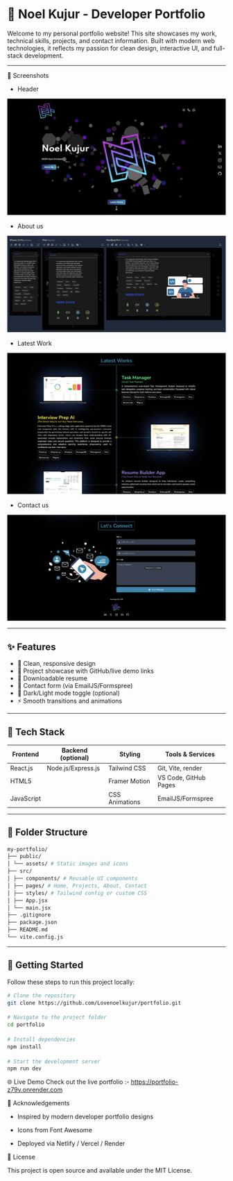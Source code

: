 # 🚀 Noel Kujur - Developer Portfolio

Welcome to my personal portfolio website! This site showcases my work, technical skills, projects, and contact information. Built with modern web technologies, it reflects my passion for clean design, interactive UI, and full-stack development.

---

📸 Screenshots

- Header

![Header Section](./src/assets/Images/header-section.png)

- About us

![About us](./src/assets/Images/about-me.png)

- Latest Work

![Latest Work](./src/assets/Images/Project-Section.png)

- Contact us

![Contact us](./src/assets/Images/Contact-us.png)


---

## ✨ Features

- 🎨 Clean, responsive design
- 💼 Project showcase with GitHub/live demo links
- 📜 Downloadable resume
- 💬 Contact form (via EmailJS/Formspree)
- 🌙 Dark/Light mode toggle (optional)
- ⚡ Smooth transitions and animations

---

## 🔧 Tech Stack

| Frontend     | Backend (optional) | Styling         | Tools & Services      |
|--------------|--------------------|------------------|------------------------|
| React.js     | Node.js/Express.js | Tailwind CSS     | Git, Vite, render     |
| HTML5        |                    | Framer Motion    | VS Code, GitHub Pages |
| JavaScript   |                    | CSS Animations   | EmailJS/Formspree     |

---

## 📂 Folder Structure

```bash
my-portfolio/
├── public/
│ └── assets/ # Static images and icons
├── src/
│ ├── components/ # Reusable UI components
│ ├── pages/ # Home, Projects, About, Contact
│ ├── styles/ # Tailwind config or custom CSS
│ ├── App.jsx
│ └── main.jsx
├── .gitignore
├── package.json
├── README.md
└── vite.config.js
```

---

## 🚀 Getting Started

Follow these steps to run this project locally:

```bash
# Clone the repository
git clone https://github.com/Lovenoelkujur/portfolio.git

# Navigate to the project folder
cd portfolio

# Install dependencies
npm install

# Start the development server
npm run dev
```

🌐 Live Demo
Check out the live portfolio :- https://portfolio-z79v.onrender.com

🙏 Acknowledgements

- Inspired by modern developer portfolio designs

- Icons from Font Awesome

- Deployed via Netlify / Vercel / Render

📌 License

This project is open source and available under the MIT License.